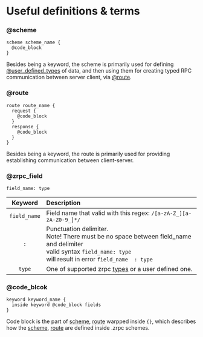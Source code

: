 # Useful definitions & terms

### @scheme 

```
scheme scheme_name {
  @code_block
}
```

Besides being a keyword, the scheme is primarily used for defining [@user_defined_types]() of data, and then using them for creating typed RPC communication between server client, via [@route]().

### @route 

```
route route_name {
  request {
    @code_block
  }
  response {
    @code_block
  }
}
```

Besides being a keyword, the route is primarily used for providing establishing communication between client-server.

### @zrpc_field

`field_name: type` 

| Keyword       |Description|
|:-------------:|:----------|
|`field_name`   | Field name that valid with this regex: `/[a-zA-Z_][a-zA-Z0-9_]*/`|
|`:`            | Punctuation delimiter. <br/> Note! There must be no space between field_name and delimiter <br/> valid syntax `field_name: type` <br/> will result in error `field_name  : type` |
|`type`         | One of supported zrpc [types](https://github.com/Akzestia/zrpc/blob/main/docs/types.md) or a user defined one.

### @code_blcok

```
keyword keyword_name {
  inside keyword @code_block fields
}
```

Code block is the part of [scheme](), [route]() warpped inside `{}`, which describes how the [scheme](), [route]() are defined inside .zrpc schemes.
